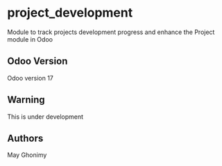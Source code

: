 # project_development
Module to track projects development progress and enhance the Project module in Odoo
## Odoo Version
Odoo version 17

## Warning
This is under development

## Authors
May Ghonimy

